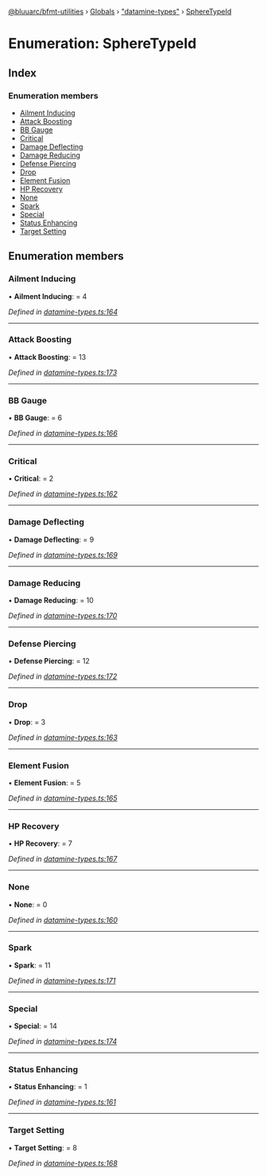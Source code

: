 [@bluuarc/bfmt-utilities](../README.md) › [Globals](../globals.md) › ["datamine-types"](../modules/_datamine_types_.md) › [SphereTypeId](_datamine_types_.spheretypeid.md)

# Enumeration: SphereTypeId

## Index

### Enumeration members

* [Ailment Inducing](_datamine_types_.spheretypeid.md#ailment-inducing)
* [Attack Boosting](_datamine_types_.spheretypeid.md#attack-boosting)
* [BB Gauge](_datamine_types_.spheretypeid.md#bb-gauge)
* [Critical](_datamine_types_.spheretypeid.md#critical)
* [Damage Deflecting](_datamine_types_.spheretypeid.md#damage-deflecting)
* [Damage Reducing](_datamine_types_.spheretypeid.md#damage-reducing)
* [Defense Piercing](_datamine_types_.spheretypeid.md#defense-piercing)
* [Drop](_datamine_types_.spheretypeid.md#drop)
* [Element Fusion](_datamine_types_.spheretypeid.md#element-fusion)
* [HP Recovery](_datamine_types_.spheretypeid.md#hp-recovery)
* [None](_datamine_types_.spheretypeid.md#none)
* [Spark](_datamine_types_.spheretypeid.md#spark)
* [Special](_datamine_types_.spheretypeid.md#special)
* [Status Enhancing](_datamine_types_.spheretypeid.md#status-enhancing)
* [Target Setting](_datamine_types_.spheretypeid.md#target-setting)

## Enumeration members

###  Ailment Inducing

• **Ailment Inducing**: = 4

*Defined in [datamine-types.ts:164](https://github.com/BluuArc/bfmt-utilities/blob/8c37919/src/datamine-types.ts#L164)*

___

###  Attack Boosting

• **Attack Boosting**: = 13

*Defined in [datamine-types.ts:173](https://github.com/BluuArc/bfmt-utilities/blob/8c37919/src/datamine-types.ts#L173)*

___

###  BB Gauge

• **BB Gauge**: = 6

*Defined in [datamine-types.ts:166](https://github.com/BluuArc/bfmt-utilities/blob/8c37919/src/datamine-types.ts#L166)*

___

###  Critical

• **Critical**: = 2

*Defined in [datamine-types.ts:162](https://github.com/BluuArc/bfmt-utilities/blob/8c37919/src/datamine-types.ts#L162)*

___

###  Damage Deflecting

• **Damage Deflecting**: = 9

*Defined in [datamine-types.ts:169](https://github.com/BluuArc/bfmt-utilities/blob/8c37919/src/datamine-types.ts#L169)*

___

###  Damage Reducing

• **Damage Reducing**: = 10

*Defined in [datamine-types.ts:170](https://github.com/BluuArc/bfmt-utilities/blob/8c37919/src/datamine-types.ts#L170)*

___

###  Defense Piercing

• **Defense Piercing**: = 12

*Defined in [datamine-types.ts:172](https://github.com/BluuArc/bfmt-utilities/blob/8c37919/src/datamine-types.ts#L172)*

___

###  Drop

• **Drop**: = 3

*Defined in [datamine-types.ts:163](https://github.com/BluuArc/bfmt-utilities/blob/8c37919/src/datamine-types.ts#L163)*

___

###  Element Fusion

• **Element Fusion**: = 5

*Defined in [datamine-types.ts:165](https://github.com/BluuArc/bfmt-utilities/blob/8c37919/src/datamine-types.ts#L165)*

___

###  HP Recovery

• **HP Recovery**: = 7

*Defined in [datamine-types.ts:167](https://github.com/BluuArc/bfmt-utilities/blob/8c37919/src/datamine-types.ts#L167)*

___

###  None

• **None**: = 0

*Defined in [datamine-types.ts:160](https://github.com/BluuArc/bfmt-utilities/blob/8c37919/src/datamine-types.ts#L160)*

___

###  Spark

• **Spark**: = 11

*Defined in [datamine-types.ts:171](https://github.com/BluuArc/bfmt-utilities/blob/8c37919/src/datamine-types.ts#L171)*

___

###  Special

• **Special**: = 14

*Defined in [datamine-types.ts:174](https://github.com/BluuArc/bfmt-utilities/blob/8c37919/src/datamine-types.ts#L174)*

___

###  Status Enhancing

• **Status Enhancing**: = 1

*Defined in [datamine-types.ts:161](https://github.com/BluuArc/bfmt-utilities/blob/8c37919/src/datamine-types.ts#L161)*

___

###  Target Setting

• **Target Setting**: = 8

*Defined in [datamine-types.ts:168](https://github.com/BluuArc/bfmt-utilities/blob/8c37919/src/datamine-types.ts#L168)*

